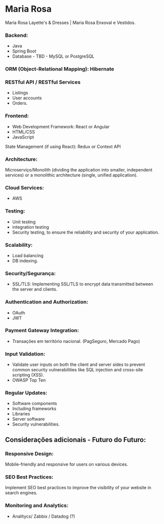 # Maria Rosa
Maria Rosa Layette's &amp; Dresses | Maria Rosa Enxoval e Vestidos.

### Backend:
- Java
- Spring Boot
- Database - TBD - MySQL or PostgreSQL

### ORM (Object-Relational Mapping): Hibernate

### RESTful API / RESTful Services
- Listings
- User accounts
- Orders.

### Frontend:
- Web Development Framework: React or Angular
- HTML/CSS
- JavaScript

State Management (if using React): Redux or Context API

### Architecture:
Microserviço/Monolith
(dividing the application into smaller, independent services) or a monolithic architecture (single, unified application).

### Cloud Services:
- AWS

### Testing:
- Unit testing
- integration testing
- Security testing, to ensure the reliability and security of your application.
  
### Scalability:
 - Load balancing
 - DB indexing.

### Security/Segurança:
- SSL/TLS:
Implementing SSL/TLS to encrypt data transmitted between the server and clients.

### Authentication and Authorization:
- OAuth
- JWT

### Payment Gateway Integration:
- Transações em território nacional.
(PagSeguro, Mercado Pago)

### Input Validation:
- Validate user inputs on both the client and server sides to prevent common security vulnerabilities like SQL injection and cross-site scripting (XSS).
- OWASP Top Ten

### Regular Updates:
- Software components
- Including frameworks
- Libraries
- Server software
- Security vulnerabilities.

## Considerações adicionais - Futuro do Futuro:

### Responsive Design:
Mobile-friendly and responsive for users on various devices.

### SEO Best Practices:
Implement SEO best practices to improve the visibility of your website in search engines.

### Monitoring and Analytics:
- Analitycs/ Zabbix / Datadog (?)

